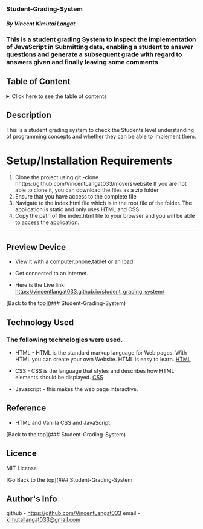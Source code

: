 
### Student-Grading-System
##### By Vincent Kimutai Langat.
### This is a student grading System to inspect the implementation of JavaScript in Submitting data, enabling a student to answer questions and generate a subsequent grade with regard to answers given and finally leaving some comments

## Table of Content

<details>
  <summary> Click here to see the table of contents</summary>

+ [Description](#description)

+ [Technology Used](#technology-used)
+ [Reference](#reference)
+ [Licence](#licence)
+ [Authors Info](#author-Info)
</details>

## Description

<p>This is a student grading system to check the Students level understanding of programming concepts and whether they can be able to implement them.</p>

<h1> Setup/Installation Requirements </h1>
<ol>
<li>Clone the project using git -clone hhttps://github.com/VincentLangat033/moverswebsite  If you are not able to clone it, you can download the files as a zip folder</li>

 <li> Ensure that you have access to the complete file</li>
 <li> Navigate to the index.html file which is in the root file of the folder. The application is static and only uses HTML and CSS </li>
 <li> Copy the path of the index.html file to your browser and you will be able to access the application. </li>
</ol>
  
 ---

## Preview Device

* View it with a computer,phone,tablet or an Ipad

* Get connected to an internet.
  
* Here is the Live link: https://vincentlangat033.github.io/student_grading_system/

[Back to the top](### Student-Grading-System)

## Technology Used

### The following technologies were used.
* HTML - HTML is the standard markup language for Web pages. With HTML you can create your own Website. HTML is easy to learn. [HTML](https://www.w3schools.com/html/)
* CSS - CSS is the language that styles and describes how HTML elements should be displayed. [CSS](https://www.w3schools.com/css/)

* Javascript - this makes the web page interactive.

## Reference

* HTML and Vanilla CSS and JavaScript.

[Back to the top](### Student-Grading-System)

## Licence
MIT License

[Go Back to the top](### Student-Grading-System

## Author's Info
github - https://github.com/VincentLangat033
email - kimutailangat033@gmail.com